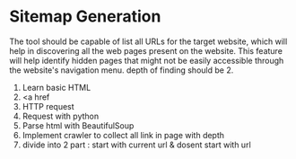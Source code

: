 # Sitemap Generation
The tool should be capable of list all URLs  for the target website, which will help in discovering all the web pages present on the website. This feature will help identify hidden pages that might not be easily accessible through the website's navigation menu. depth of finding should be 2.


1. Learn basic HTML
2. <a href
3. HTTP request 
4. Request with python
5. Parse html with BeautifulSoup
6. Implement crawler to collect all link in page with depth
7. divide into 2 part : start with current url & dosent start with url
